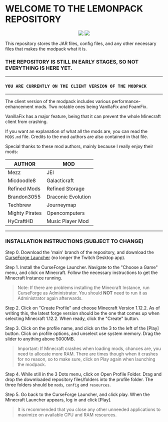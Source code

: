 # WELCOME TO THE LEMONPACK REPOSITORY

<p align="center">
    <a href="https://github.com/LemonHeadOnGit/lemonpack-modpack/issues" alt="Issues">
        <img src="https://img.shields.io/github/issues/LemonHeadOnGit/lemonpack-modpack" /></a>
    <a><img src="https://img.shields.io/badge/Version-v0.3.1-important" /></a>
</p>

This repository stores the JAR files, config files, and any other necessary files that makes the modpack what it is.

### THE REPOSITORY IS STILL IN EARLY STAGES, SO NOT EVERYTHING IS HERE YET.

---

### ` YOU ARE CURRENTLY ON THE CLIENT VERSION OF THE MODPACK `

---

The client version of the modpack includes various performance-enhancement mods. Two notable ones being VanillaFix and FoamFix.

VanillaFix has a major feature, being that it can prevent the whole Minecraft client from crashing.

If you want an explanation of what all the mods are, you can read the `MODS.md` file. Credits to the mod authors are also contained in that file.

Special thanks to these mod authors, mainly because I really enjoy their mods:

| AUTHOR | MOD |
| ------ | --- |
| Mezz   | JEI |
| Micdoodle8 | Galacticraft |
| Refined Mods | Refined Storage |
| Brandon3055 | Draconic Evolution |
| Techbrew | Journeymap |
| Mighty Pirates | Opencomputers |
| HyCraftHD | Music Player Mod |

-----

### INSTALLATION INSTRUCTIONS (SUBJECT TO CHANGE)

Step 0. Download the 'main' branch of the repository, and download the [CurseForge Launcher](https://curseforge.overwolf.com) (no longer the Twitch Desktop app).

Step 1. Install the CurseForge Launcher. Navigate to the "Choose a Game" menu, and click on Minecraft. Follow the necessary instructions to get the Minecraft Instance running.

>Note: If there are problems installing the Minecraft Instance, run CurseForge as Administrator. You should **NOT** need to run it as Administrator again afterwards.

Step 2. Click on "Create Profile" and choose Minecraft Version 1.12.2. As of writing this, the latest forge version should be the one that comes up when selecting Minecraft 1.12.2. When ready, click the "Create" button.

Step 3. Click on the profile name, and click on the 3 to the left of the [Play] button. Click on profile options, and unselect use system memory. Drag the slider to anything above 5000MB.

>Important: If Minecraft crashes when loading mods, chances are, you need to allocate more RAM. There are times though when it crashes for no reason, so to make sure, click on Play again when launching the modpack.

Step 4. While still in the 3 Dots menu, click on Open Profile Folder. Drag and drop the dowmloaded repository files/folders into the profile folder. The three folders should be `mods`, `config` and `resources`.

Step 5. Go back to the CurseForge Launcher, and click play. When the Minecraft Launcher appears, log in and click [Play].

>It is recommended that you close any other unneeded applications to maximize on available CPU and RAM resources.
